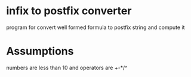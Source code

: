 # infix to postfix converter  
program for convert well formed formula to postfix string and compute it  
# Assumptions  
numbers are less than 10 and operators are +-*/^  
